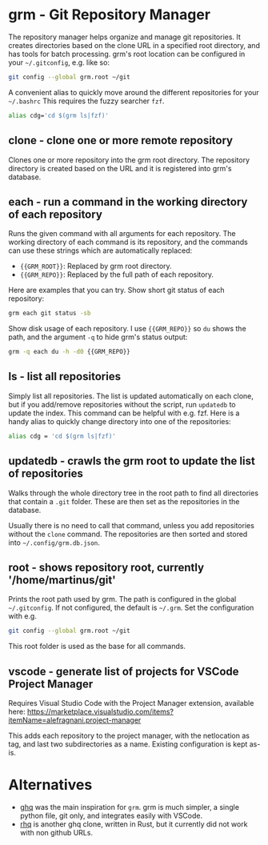 # grm - Git Repository Manager

The repository manager helps organize and manage git repositories. It creates directories
based on the clone URL in a specified root directory, and has tools for batch processing.
grm's root location can be configured in your `~/.gitconfig`, e.g. like so:

```sh
git config --global grm.root ~/git
```

A convenient alias to quickly move around the different repositories for your `~/.bashrc`
This requires the fuzzy searcher `fzf`.


```sh
alias cdg='cd $(grm ls|fzf)'
```

## clone - clone one or more remote repository

Clones one or more repository into the grm root directory. The
repository directory is created based on the URL and it is registered into
grm's database.

## each - run a command in the working directory of each repository

Runs the given command with all arguments for each repository. The working directory of each command
is its repository, and the commands can use these strings which are automatically replaced:

* `{{GRM_ROOT}}`: Replaced by grm root directory.
* `{{GRM_REPO}}`: Replaced by the full path of each repository.

Here are examples that you can try. Show short git status of each repository:

```sh
grm each git status -sb
```

Show disk usage of each repository. I use `{{GRM_REPO}}` so `du` shows the path, and the argument `-q`
to hide grm's status output:

```sh
grm -q each du -h -d0 {{GRM_REPO}}
```

## ls - list all repositories

Simply list all repositories. The list is updated automatically on each clone,
but if you add/remove repositories without the script, run `updatedb` to
update the index. This command can be helpful with e.g. fzf. Here is a handy
alias to quickly change directory into one of the repositories:

```sh
alias cdg = 'cd $(grm ls|fzf)'
```

## updatedb - crawls the grm root to update the list of repositories

Walks through the whole directory tree in the root path to find all
directories that contain a `.git` folder. These are then set as the repositories
in the database.

Usually there is no need to call that command, unless you add repositories without
the `clone` command. The repositories are then sorted and stored into `~/.config/grm.db.json`.

## root - shows repository root, currently '/home/martinus/git'

Prints the root path used by grm. The path is configured in the global
`~/.gitconfig`. If not configured, the default is `~/.grm`. Set the
configuration with e.g.

```sh
git config --global grm.root ~/git
```

This root folder is used as the base for all commands.

## vscode - generate list of projects for VSCode Project Manager

Requires Visual Studio Code with the Project Manager extension, available here:
https://marketplace.visualstudio.com/items?itemName=alefragnani.project-manager

This adds each repository to the project manager, with the netlocation as tag,
and last two subdirectories as a name. Existing configuration is kept as-is.


# Alternatives

* [ghq](https://github.com/x-motemen/ghq) was the main inspiration for `grm`. grm is much simpler,
  a single python file, git only, and integrates easily with VSCode.
* [rhq](https://github.com/siketyan/ghr) is another ghq clone, written in Rust, but it currently
  did not work with non github URLs.